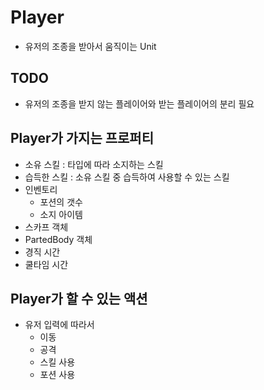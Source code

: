 Player
====

* 유저의 조종을 받아서 움직이는 Unit

TODO
----
* 유저의 조종을 받지 않는 플레이어와 받는 플레이어의 분리 필요

Player가 가지는 프로퍼티
----
* 소유 스킬 : 타입에 따라 소지하는 스킬
* 습득한 스킬 : 소유 스킬 중 습득하여 사용할 수 있는 스킬
* 인벤토리
  * 포션의 갯수
  * 소지 아이템
* 스카프 객체
* PartedBody 객체
* 경직 시간
* 쿨타임 시간


Player가 할 수 있는 액션
----
* 유저 입력에 따라서
  * 이동
  * 공격
  * 스킬 사용
  * 포션 사용
